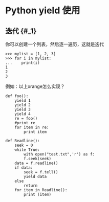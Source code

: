 # Python yield 使用

## 迭代 {#_1}

你可以创建一个列表，然后逐一遍历，这就是迭代

```
>>> mylist = [1, 2, 3]
>>> for i in mylist:
...    print(i)
1
2
3
```



例如：以上xrange怎么实现？

```
def foo():
    yield 1
    yield 2
    yield 3
    yield 4
    re = foo()
    #print re
    for item in re:
        print item
```

```
def Readline():
    seek = 0
    while True:
        with open("test.txt",'r') as f:
        f.seek(seek)
    data = f.readline()
    if data:
        seek = f.tell()
        yield data
    else
        return
    for item in Readline():
        print (item)
```



